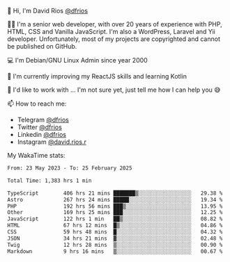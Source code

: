 👋 Hi, I'm David Rios [@dfrios](https://github.com/dfrios)

👨‍💻 I'm a senior web developer, with over 20 years of experience with PHP, HTML, CSS and Vanilla JavaScript. I'm also a WordPress, Laravel and Yii developer. Unfortunately, most of my projects are copyrighted and cannot be published on GitHub.

💻 I'm Debian/GNU Linux Admin since year 2000

🌱 I'm currently improving my ReactJS skills and learning Kotlin

💞️ I'd like to work with ... I'm not sure yet, just tell me how I can help you 😅


📫 How to reach me:
* Telegram [@dfrios](https://t.me/dfrios)
* Twitter [@dfrios](https://twitter.com/dfrios)
* Linkedin [@dfrios](https://linkedin.com/in/dfrios)
* Instagram [@david.rios.r](https://instagram.com/david.rios.r)



My WakaTime stats:
<!--START_SECTION:waka-->

```txt
From: 23 May 2023 - To: 25 February 2025

Total Time: 1,383 hrs 1 min

TypeScript        406 hrs 21 mins ███████▒░░░░░░░░░░░░░░░░░   29.38 %
Astro             267 hrs 24 mins █████░░░░░░░░░░░░░░░░░░░░   19.34 %
PHP               192 hrs 56 mins ███▒░░░░░░░░░░░░░░░░░░░░░   13.95 %
Other             169 hrs 25 mins ███░░░░░░░░░░░░░░░░░░░░░░   12.25 %
JavaScript        122 hrs 1 min   ██▒░░░░░░░░░░░░░░░░░░░░░░   08.82 %
HTML              67 hrs 12 mins  █▒░░░░░░░░░░░░░░░░░░░░░░░   04.86 %
CSS               59 hrs 48 mins  █░░░░░░░░░░░░░░░░░░░░░░░░   04.32 %
JSON              34 hrs 21 mins  ▓░░░░░░░░░░░░░░░░░░░░░░░░   02.48 %
Twig              12 hrs 28 mins  ▒░░░░░░░░░░░░░░░░░░░░░░░░   00.90 %
Markdown          9 hrs 16 mins   ▒░░░░░░░░░░░░░░░░░░░░░░░░   00.67 %
```

<!--END_SECTION:waka-->
